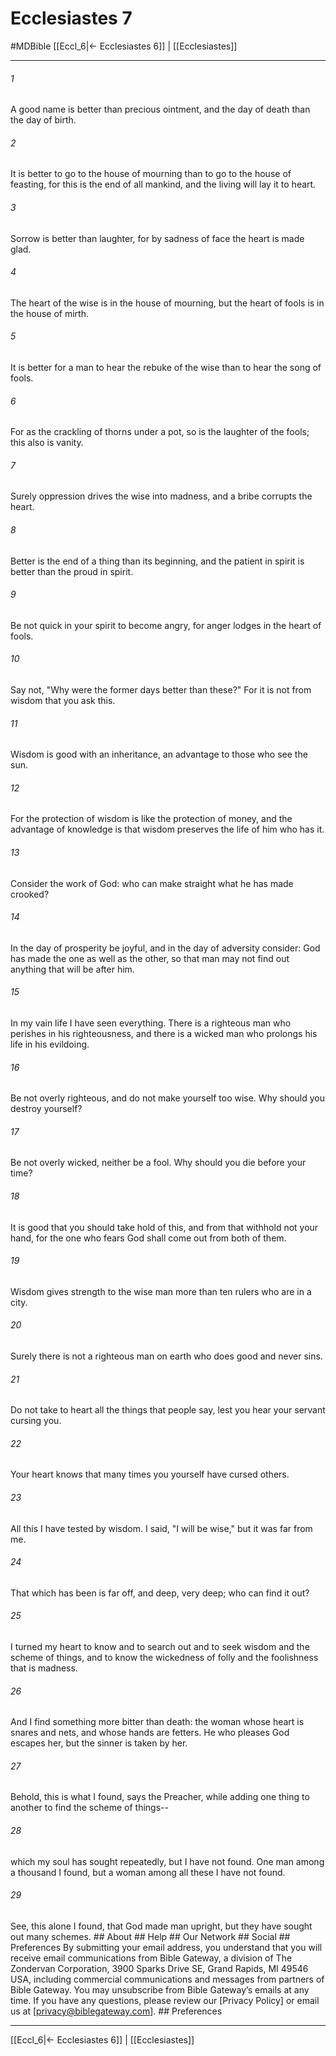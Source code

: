 # Ecclesiastes 7
#MDBible
[[Eccl_6|← Ecclesiastes 6]] | [[Ecclesiastes]]

***


###### 1 
A good name is better than precious ointment, and the day of death than the day of birth. 

###### 2 
It is better to go to the house of mourning than to go to the house of feasting, for this is the end of all mankind, and the living will lay it to heart. 

###### 3 
Sorrow is better than laughter, for by sadness of face the heart is made glad. 

###### 4 
The heart of the wise is in the house of mourning, but the heart of fools is in the house of mirth. 

###### 5 
It is better for a man to hear the rebuke of the wise than to hear the song of fools. 

###### 6 
For as the crackling of thorns under a pot, so is the laughter of the fools; this also is vanity. 

###### 7 
Surely oppression drives the wise into madness, and a bribe corrupts the heart. 

###### 8 
Better is the end of a thing than its beginning, and the patient in spirit is better than the proud in spirit. 

###### 9 
Be not quick in your spirit to become angry, for anger lodges in the heart of fools. 

###### 10 
Say not, "Why were the former days better than these?" For it is not from wisdom that you ask this. 

###### 11 
Wisdom is good with an inheritance, an advantage to those who see the sun. 

###### 12 
For the protection of wisdom is like the protection of money, and the advantage of knowledge is that wisdom preserves the life of him who has it. 

###### 13 
Consider the work of God: who can make straight what he has made crooked? 

###### 14 
In the day of prosperity be joyful, and in the day of adversity consider: God has made the one as well as the other, so that man may not find out anything that will be after him. 

###### 15 
In my vain life I have seen everything. There is a righteous man who perishes in his righteousness, and there is a wicked man who prolongs his life in his evildoing. 

###### 16 
Be not overly righteous, and do not make yourself too wise. Why should you destroy yourself? 

###### 17 
Be not overly wicked, neither be a fool. Why should you die before your time? 

###### 18 
It is good that you should take hold of this, and from that withhold not your hand, for the one who fears God shall come out from both of them. 

###### 19 
Wisdom gives strength to the wise man more than ten rulers who are in a city. 

###### 20 
Surely there is not a righteous man on earth who does good and never sins. 

###### 21 
Do not take to heart all the things that people say, lest you hear your servant cursing you. 

###### 22 
Your heart knows that many times you yourself have cursed others. 

###### 23 
All this I have tested by wisdom. I said, "I will be wise," but it was far from me. 

###### 24 
That which has been is far off, and deep, very deep; who can find it out? 

###### 25 
I turned my heart to know and to search out and to seek wisdom and the scheme of things, and to know the wickedness of folly and the foolishness that is madness. 

###### 26 
And I find something more bitter than death: the woman whose heart is snares and nets, and whose hands are fetters. He who pleases God escapes her, but the sinner is taken by her. 

###### 27 
Behold, this is what I found, says the Preacher, while adding one thing to another to find the scheme of things-- 

###### 28 
which my soul has sought repeatedly, but I have not found. One man among a thousand I found, but a woman among all these I have not found. 

###### 29 
See, this alone I found, that God made man upright, but they have sought out many schemes. ## About ## Help ## Our Network ## Social ## Preferences By submitting your email address, you understand that you will receive email communications from Bible Gateway, a division of The Zondervan Corporation, 3900 Sparks Drive SE, Grand Rapids, MI 49546 USA, including commercial communications and messages from partners of Bible Gateway. You may unsubscribe from Bible Gateway&rsquo;s emails at any time. If you have any questions, please review our [Privacy Policy] or email us at [privacy@biblegateway.com]. ## Preferences

***

[[Eccl_6|← Ecclesiastes 6]] | [[Ecclesiastes]]
